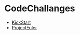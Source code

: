 # CodeChallanges
* [KickStart](https://codingcompetitions.withgoogle.com/kickstart)
* [ProjectEuler](https://projecteuler.net/)


